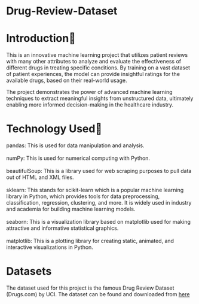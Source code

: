 # Drug-Review-Dataset

# Introduction📌
This is an innovative machine learning project that utilizes patient reviews with many other attributes to analyze and evaluate the effectiveness of different drugs in treating specific conditions. By training on a vast dataset of patient experiences, the model can provide insightful ratings for the available drugs, based on their real-world usage.

The project demonstrates the power of advanced machine learning techniques to extract meaningful insights from unstructured data, ultimately enabling more informed decision-making in the healthcare industry.

# Technology Used🚀
pandas: This is used for data manipulation and analysis.<br>  
numPy: This is used for numerical computing with Python.<br>  
beautifulSoup: This is a library used for web scraping purposes to pull data out of HTML and XML files.<br>  
sklearn: This stands for scikit-learn which is a popular machine learning library in Python, which provides tools for data preprocessing, classification, regression, clustering, and more. It is widely used in industry and academia for building machine learning models.<br>  
seaborn: This is a visualization library based on matplotlib used for making attractive and informative statistical graphics.<br>  
matplotlib: This is a plotting library for creating static, animated, and interactive visualizations in Python.<br>  

# Datasets
The dataset used for this project is the famous Drug Review Dataset (Drugs.com) by UCI. The dataset can be found and downloaded from [here](https://archive.ics.uci.edu/dataset/462/drug+review+dataset+drugs+com)

